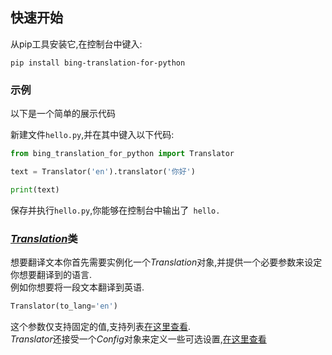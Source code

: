 ## 快速开始
从pip工具安装它,在控制台中键入:

    pip install bing-translation-for-python


### 示例
以下是一个简单的展示代码

新建文件`hello.py`,并在其中键入以下代码:
```python
from bing_translation_for_python import Translator

text = Translator('en').translator('你好')

print(text)
```
保存并执行`hello.py`,你能够在控制台中输出了` hello.`<br>

<!-- TODO 未定义的url链接-->
### [*Translation*]()类
想要翻译文本你首先需要实例化一个*Translation*对象,并提供一个必要参数来设定你想要翻译到的语言.<br>例如你想要将一段文本翻译到英语.
```python
Translator(to_lang='en')
```
这个参数仅支持固定的值,支持列表[在这里查看]().<br>
*Translator*还接受一个*Config*对象来定义一些可选设置,[在这里查看]()
